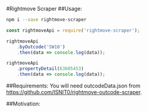#Rightmove Scraper
##Usage:
```bash
npm i --save rightmove-scraper
```
```javascript
const rightmoveApi = require('rightmove-scraper');

rightmoveApi
    .byOutcode('SW10')
    .then(data => console.log(data));

rightmoveApi
    .propertyDetail(63605453)
    .then(data => console.log(data));
```

##Requirements:
You will need outcodeData.json from https://github.com/ISNIT0/rightmove-outcode-scraper.

##Motivation: